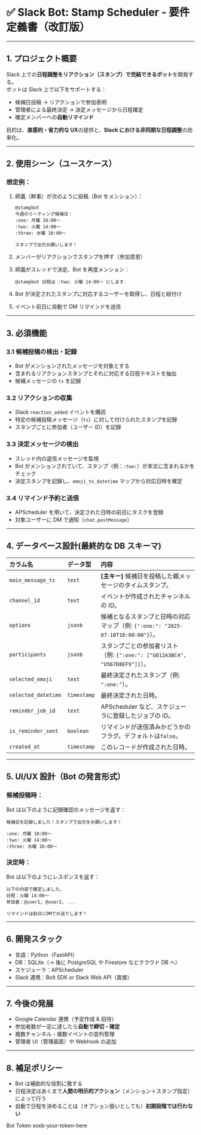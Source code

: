 # ✅ Slack Bot: Stamp Scheduler - 要件定義書（改訂版）

---

## 1. プロジェクト概要

Slack 上での**日程調整をリアクション（スタンプ）で完結できるボット**を開発する。  
ボットは Slack 上で以下をサポートする：

- 候補日投稿 → リアクションで参加表明
- 管理者による最終決定 → 決定メッセージから日程確定
- 確定メンバーへの**自動リマインド**

目的は、**直感的・省力的な UX**の提供と、**Slack における非同期な日程調整**の効率化。

---

## 2. 使用シーン（ユースケース）

### 想定例：

1. 師義（幹事）が次のように投稿（Bot をメンション）：

   ```
   @stampbot
   今週のミーティング候補日：
   :one: 月曜 10:00〜
   :two: 火曜 14:00〜
   :three: 水曜 16:00〜

   スタンプで出欠お願いします！
   ```

2. メンバーがリアクションでスタンプを押す（参加意思）

3. 師義がスレッドで決定、Bot を再度メンション：

   ```
   @stampbot 日程は :two: 火曜 14:00〜 にします．
   ```

4. Bot が決定されたスタンプに対応するユーザーを取得し、日程と紐付け

5. イベント前日に自動で DM リマインドを送信

---

## 3. 必須機能

### 3.1 候補投稿の検出・記録

- Bot がメンションされたメッセージを対象とする
- 含まれるリアクションスタンプとそれに対応する日程テキストを抽出
- 候補メッセージの `ts` を記録

### 3.2 リアクションの収集

- Slack `reaction_added` イベントを購読
- 特定の候補投稿メッセージ（`ts`）に対して付けられたスタンプを記録
- スタンプごとに参加者（ユーザー ID）を記録

### 3.3 決定メッセージの検出

- スレッド内の返信メッセージを監視
- Bot がメンションされていて、スタンプ（例：`:two:`）が本文に含まれるかをチェック
- 決定スタンプを記録し、`emoji_to_datetime` マップから対応日時を確定

### 3.4 リマインド予約と送信

- APScheduler を用いて、決定された日時の前日にタスクを登録
- 対象ユーザーに DM で通知（`chat.postMessage`）

---

## 4. データベース設計(最終的な DB スキーマ)

| カラム名            | データ型    | 内容                                                                             |
| :------------------ | :---------- | :------------------------------------------------------------------------------- |
| `main_message_ts`   | `text`      | **[主キー]** 候補日を投稿した親メッセージのタイムスタンプ。                      |
| `channel_id`        | `text`      | イベントが作成されたチャンネルの ID。                                            |
| `options`           | `jsonb`     | 候補となるスタンプと日時の対応マップ（例: `{":one:": "2025-07-10T10:00:00"}`）。 |
| `participants`      | `jsonb`     | スタンプごとの参加者リスト（例: `{":one:": ["U012A3BC4", "U567D8EF9"]}`）。      |
| `selected_emoji`    | `text`      | 最終決定されたスタンプ（例: `":one:"`）。                                        |
| `selected_datetime` | `timestamp` | 最終決定された日時。                                                             |
| `reminder_job_id`   | `text`      | APScheduler など、スケジューラに登録したジョブの ID。                            |
| `is_reminder_sent`  | `boolean`   | リマインドが送信済みかどうかのフラグ。デフォルトは`false`。                      |
| `created_at`        | `timestamp` | このレコードが作成された日時。                                                   |

---

## 5. UI/UX 設計（Bot の発言形式）

### 候補投稿時：

Bot は以下のように記録確認のメッセージを返す：

```
候補日を記録しました！スタンプで出欠をお願いします！

:one: 月曜 10:00〜
:two: 火曜 14:00〜
:three: 水曜 16:00〜
```

### 決定時：

Bot は以下のようにレスポンスを返す：

```
以下の内容で確定しました。
日程：火曜 14:00〜
参加者：@user1, @user2, ...

リマインドは前日にDMでお送りします！
```

---

## 6. 開発スタック

- 言語：Python（FastAPI）
- DB：SQLite（→ 後に PostgreSQL や Firestore などクラウド DB へ）
- スケジューラ：APScheduler
- Slack 連携：Bolt SDK or Slack Web API（直接）

---

## 7. 今後の発展

- Google Calendar 連携（予定作成 & 招待）
- 参加者数が一定に達したら**自動で締切・確定**
- 複数チャンネル・複数イベントの並列管理
- 管理者 UI（管理画面）や Webhook の追加

---

## 8. 補足ポリシー

- Bot は補助的な役割に徹する
- 日程決定はあくまで**人間の明示的アクション**（メンション＋スタンプ指定）によって行う
- 自動で日程を決めることは（オプション扱いとしても）**初期段階では行わない**

Bot Token
xoxb-your-token-here
